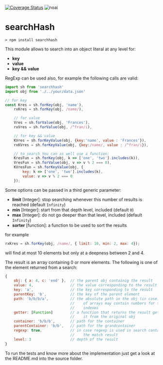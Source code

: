 [![Coverage Status](https://coveralls.io/repos/github/fedeghe/searchHash/badge.svg?branch=master)](https://coveralls.io/github/fedeghe/searchHash?branch=master)
![noai](https://www.jmvc.org/img/HumanCoded100.png?x=2)

# searchHash  

```
> npm install searchhash
```

This module allows to search into an object literal at any level for:
- **key**
- **value**
- **key** **\&\&** **value**

RegExp can be used also, for example the following calls are valid: 

``` js
import sh from 'searchhash'
import obj from './../your/data.json'

// for key
const Kres = sh.forKey(obj, 'name'),
    rxKres = sh.forKey(obj, /name/),

    // for value
    Vres = sh.forValue(obj, 'Frances'),
    rxVres = sh.forValue(obj, /^fran/i),

    // for key && value
    KVres = sh.forKeyValue(obj, {key:'name', value : 'Frances'}),
    rxKVres = sh.forKeyValue(obj, {key:/name/, value : /^fran/i}),

    // to search You can as well use a function:
    KresFun = sh.forKey(obj, k => ['one', 'two'].includes(k)),
    VresFun = sh.forValue(obj, v => v % 2 === 0),
    KVresFun = sh.forKeyValue(obj, {
        key: k => ['one', 'two'].includes(k),
        value: v => v % 2 === 0
    });
``` 

Some options can be passed in a third generic parameter:

- **limit** [Integer]: stop searching whenever this number of results is reached (default `Infinity`)
- **min** [Integer]: start from that depth level, included (default `0`)
- **max** [Integer]: do not go deeper than that level, included (default `Infinity`)
- **sorter** [function]: a function to be used to sort the results

for example  
``` js
rxKres = sh.forKey(obj, /name/, { limit: 10, min: 2, max: 4});
```
will find at most 10 elements but only at a deepness between 2 and 4.



The result is an array containing 0 or more elements. The following is one of the element returned from a  search:

``` js
{ 
    obj: { a: 4, c: 'end' },  // the parent obj containig the result
    value: 4,                 // the value corresponding to the result
    key: 'a',                 // the key corresponding to the result
    parentKey: 'b',           // the key of the parent element
    path: 'b/b/b/a',          // the absolute path in the obj (in case)
                              //    of arrays may contain numbers for the 
                              //    indexes
    getter: [Function]        // a function that returns the result getting
                              //    it from the original obj
    container: 'b/b/b',       // path for the container
    parentContainer: 'b/b',   // path for the grandcontainer
    regexp: true,             // in case regexp is used in search contains 
                              //    the match result
    level: 3                  // depth of the result
}
```

To run the tests and know more about the implementation just get a look at the README.md into the source folder.
